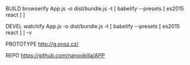 BUILD
browserify App.js -o dist/bundle.js -t [ babelify --presets [ es2015 react ] ]

DEVEL
watchify App.js -o dist/bundle.js -t [ babelify --presets [ es2015 react ] ] -v

PROTOTYPE
http://g.onsz.cz/

REPO
https://github.com/nanookilla/APP